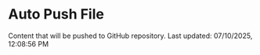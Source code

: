 # Auto Push File

Content that will be pushed to GitHub repository.
Last updated: 07/10/2025, 12:08:56 PM